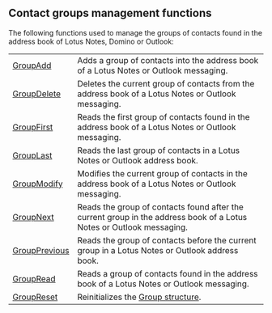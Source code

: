 


## Contact groups management functions
			



<a name="NOTE1"></a>
<a name="NOTE1_1"></a>
The following functions used to manage the groups of contacts found in the address book of Lotus Notes, Domino or Outlook:



|   |   |
| --- | --- |
| [GroupAdd](../WDLang3/1000008111.md) | Adds a group of contacts into the address book of a Lotus Notes or Outlook messaging. |
| [GroupDelete](../WDLang3/1000008118.md) | Deletes the current group of contacts from the address book of a Lotus Notes or Outlook messaging. |
| [GroupFirst](../WDLang3/1000008115.md) | Reads the first group of contacts found in the address book of a Lotus Notes or Outlook messaging. |
| [GroupLast](../WDLang3/1000008112.md) | Reads the last group of contacts in a Lotus Notes or Outlook address book. |
| [GroupModify](../WDLang3/1000008113.md) | Modifies the current group of contacts in the address book of a Lotus Notes or Outlook messaging. |
| [GroupNext](../WDLang3/1000008117.md) | Reads the group of contacts found after the current group in the address book of a Lotus Notes or Outlook messaging. |
| [GroupPrevious](../WDLang3/1000008114.md) | Reads the group of contacts before the current group in a Lotus Notes or Outlook address book. |
| [GroupRead](../WDLang3/1000008121.md) | Reads a group of contacts found in the address book of a Lotus Notes or Outlook messaging. |
| [GroupReset](../WDLang3/1000008116.md) | Reinitializes the [Group structure](../WDLang3/1000008120.md). |






